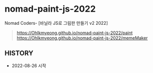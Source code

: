# nomad-paint-js-2022
Nomad Coders- [바닐라 JS로 그림판 만들기 v2 2022]

> https://OhIkmyeong.github.io/nomad-paint-js-2022/paint
> https://OhIkmyeong.github.io/nomad-paint-js-2022/memeMaker

## HISTORY
* 2022-08-26 시작